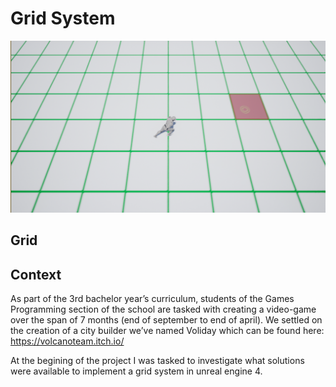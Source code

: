 # Grid System
![Grid](/images/Grid.png)
## Grid

## Context
As part of the 3rd bachelor year’s curriculum, students of the Games Programming section of the school are tasked with creating a video-game over the span of 7 months (end of september to end of april). We settled on the creation of a city builder we’ve named Voliday which can be found here: https://volcanoteam.itch.io/

At the begining of the project I was tasked to investigate what solutions were available to implement a grid system in unreal engine 4.
